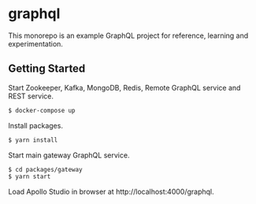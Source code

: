 # graphql

This monorepo is an example GraphQL project for reference, learning and experimentation.

## Getting Started

Start Zookeeper, Kafka, MongoDB, Redis, Remote GraphQL service and REST service.

```sh
$ docker-compose up
```

Install packages.

```sh
$ yarn install
```

Start main gateway GraphQL service.

```sh
$ cd packages/gateway
$ yarn start
```

Load Apollo Studio in browser at http://localhost:4000/graphql.

